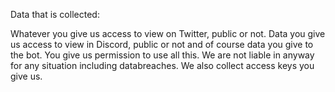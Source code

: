 Data that is collected:

Whatever you give us access to view on Twitter, public or not. Data you give us access to view in Discord, public or not and of course data you give to the bot. You give us permission to use all this. We are not liable in anyway for any situation including databreaches. We also collect access keys you give us.
